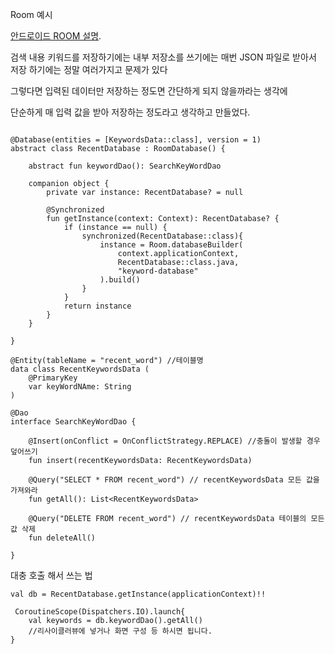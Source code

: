 Room 예시 

[안드로이드 ROOM 설명](https://developer.android.com/topic/libraries/architecture/room?hl=ko).

검색 내용 키워드를 저장하기에는 내부 저장소를 쓰기에는 매번 JSON 파일로 받아서 저장 하기에는 
정말 여러가지고 문제가 있다  

그렇다면 입력된 데이터만 저장하는 정도면 간단하게 되지 않을까라는 생각에

단순하게 매 입력 값을 받아 저장하는 정도라고 생각하고 만들었다.


```

@Database(entities = [KeywordsData::class], version = 1)
abstract class RecentDatabase : RoomDatabase() {

    abstract fun keywordDao(): SearchKeyWordDao

    companion object {
        private var instance: RecentDatabase? = null

        @Synchronized
        fun getInstance(context: Context): RecentDatabase? {
            if (instance == null) {
                synchronized(RecentDatabase::class){
                    instance = Room.databaseBuilder(
                        context.applicationContext,
                        RecentDatabase::class.java,
                        "keyword-database"
                    ).build()
                }
            }
            return instance
        }
    }
    
}

```

```
@Entity(tableName = "recent_word") //테이블명
data class RecentKeywordsData (
    @PrimaryKey
    var keyWordNAme: String
)

```

```
@Dao
interface SearchKeyWordDao {

    @Insert(onConflict = OnConflictStrategy.REPLACE) //충돌이 발생할 경우 덮어쓰기
    fun insert(recentKeywordsData: RecentKeywordsData)

    @Query("SELECT * FROM recent_word") // recentKeywordsData 모든 값을 가져와라
    fun getAll(): List<RecentKeywordsData>

    @Query("DELETE FROM recent_word") // recentKeywordsData 테이블의 모든 값 삭제
    fun deleteAll()

}
```

대충 호출 해서 쓰는 법 
```
val db = RecentDatabase.getInstance(applicationContext)!!

 CoroutineScope(Dispatchers.IO).launch{
    val keywords = db.keywordDao().getAll() 
    //리사이클러뷰에 넣거나 화면 구성 등 하시면 됩니다.
}
```
